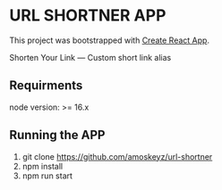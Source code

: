 # URL SHORTNER APP

This project was bootstrapped with [Create React App](https://github.com/facebook/create-react-app).

Shorten Your Link — Custom short link alias

## Requirments

node version: >= 16.x

## Running the APP

1. git clone https://github.com/amoskeyz/url-shortner
2. npm install
3. npm run start

<!-- ### Preview URL
<a href="https://develop.d2xqqb1xmzh1no.amplifyapp.com/">Preview </a> -->
